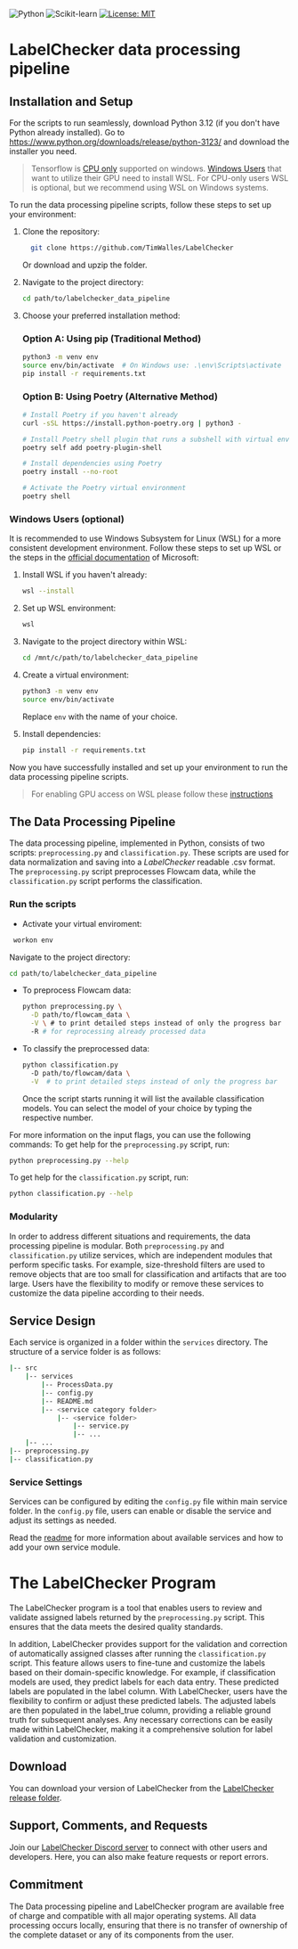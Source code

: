 ![Python](https://img.shields.io/badge/python-3.12-blue.svg)
![Scikit-learn](https://img.shields.io/badge/scikit--learn-latest-orange.svg)
[![License: MIT](https://img.shields.io/badge/License-MIT-yellow.svg)](https://opensource.org/licenses/MIT)

# LabelChecker data processing pipeline
## Installation and Setup

For the scripts to run seamlessly, download Python 3.12 (if you don't have Python already installed). Go to https://www.python.org/downloads/release/python-3123/ and download the installer you need.

> Tensorflow is [CPU only](https://www.tensorflow.org/install/pip#windows-wsl2:~:text=Note%3A%20TensorFlow%20with%20GPU%20access%20is%20supported%20for%20WSL2%20on%20Windows%2010%2019044%20or%20higher.%20This%20corresponds%20to%20Windows%2010%20version%2021H2%2C%20the%20November%202021%20update.%20You%20can%20get%20the%20latest%20update%20from%20here%3A%20Download%20Windows%2010.%20For%20instructions%2C%20see%20Install%20WSL2%20and%20NVIDIA%E2%80%99s%20setup%20docs%20for%20CUDA%20in%20WSL.) supported on windows. [Windows Users](#windows-users) that want to utilize their GPU need to install WSL. For CPU-only users WSL is optional, but we recommend using WSL on Windows systems.

To run the data processing pipeline scripts, follow these steps to set up your environment:

1. Clone the repository:
    ```bash
      git clone https://github.com/TimWalles/LabelChecker
      ```
    Or download and upzip the folder.

2. Navigate to the project directory:
    ```bash
    cd path/to/labelchecker_data_pipeline
    ```

3. Choose your preferred installation method:

   ### Option A: Using pip (Traditional Method)
   ```bash
   python3 -m venv env
   source env/bin/activate  # On Windows use: .\env\Scripts\activate
   pip install -r requirements.txt
   ```

   ### Option B: Using Poetry (Alternative Method)
   ```bash
   # Install Poetry if you haven't already
   curl -sSL https://install.python-poetry.org | python3 -

   # Install Poetry shell plugin that runs a subshell with virtual environment activated
   poetry self add poetry-plugin-shell

   # Install dependencies using Poetry
   poetry install --no-root

   # Activate the Poetry virtual environment
   poetry shell
   ```


### Windows Users (optional)

It is recommended to use Windows Subsystem for Linux (WSL) for a more consistent development environment. Follow these steps to set up WSL or the steps in the [official documentation](https://learn.microsoft.com/en-gb/windows/wsl/install) of Microsoft:

1. Install WSL if you haven't already:
    ```bash
    wsl --install
    ```

2. Set up WSL environment:
    ```bash
    wsl
    ```

3. Navigate to the project directory within WSL:
    ```bash
    cd /mnt/c/path/to/labelchecker_data_pipeline
    ```

4. Create a virtual environment:
    ```bash
    python3 -m venv env
    source env/bin/activate
    ```
    Replace `env` with the name of your choice.

5. Install dependencies:
    ```bash
    pip install -r requirements.txt
    ```

Now you have successfully installed and set up your environment to run the data processing pipeline scripts.


> For enabling GPU access on WSL please follow these [instructions](https://docs.nvidia.com/cuda/wsl-user-guide/index.html)

## The Data Processing Pipeline

The data processing pipeline, implemented in Python, consists of two scripts: `preprocessing.py` and `classification.py`. These scripts are used for data normalization and saving into a *LabelChecker* readable .csv format. The `preprocessing.py` script preprocesses Flowcam data, while the `classification.py` script performs the classification.

### Run the scripts
- Activate your virtual enviroment:
 ```bash
  workon env
  ```
  Navigate to the project directory:
  ```bash
  cd path/to/labelchecker_data_pipeline
  ``` 
- To preprocess Flowcam data:
  ```bash
  python preprocessing.py \
    -D path/to/flowcam_data \
    -V \ # to print detailed steps instead of only the progress bar
    -R # for reprocessing already processed data
  ```
- To classify the preprocessed data:
  ```bash
  python classification.py
    -D path/to/flowcam/data \
    -V  # to print detailed steps instead of only the progress bar
  ```
  Once the script starts running it will list the available classification models. 
  You can select the model of your choice by typing the respective number.
  
For more information on the input flags, you can use the following commands:
To get help for the `preprocessing.py` script, run:
```bash
python preprocessing.py --help
```
To get help for the `classification.py` script, run:
```bash
python classification.py --help
```

### Modularity

In order to address different situations and requirements, the data processing pipeline is modular. Both `preprocessing.py` and `classification.py` utilize services, which are independent modules that perform specific tasks. For example, size-threshold filters are used to remove objects that are too small for classification and artifacts that are too large. Users have the flexibility to modify or remove these services to customize the data pipeline according to their needs.

## Service Design

Each service is organized in a folder within the `services` directory. The structure of a service folder is as follows:

```bash
|-- src
    |-- services
        |-- ProcessData.py
        |-- config.py
        |-- README.md
        |-- <service category folder>
            |-- <service folder>
                |-- service.py
                |-- ...
    |-- ...
|-- preprocessing.py
|-- classification.py
```

### Service Settings

Services can be configured by editing the `config.py` file within main service folder. In the `config.py` file, users can enable or disable the service and adjust its settings as needed.

Read the [readme](./src/services/README.md) for more information about available services and how to add your own service module.

# The LabelChecker Program
The LabelChecker program is a tool that enables users to review and validate assigned labels returned by the `preprocessing.py` script. This ensures that the data meets the desired quality standards.

In addition, LabelChecker provides support for the validation and correction of automatically assigned classes after running the `classification.py` script. This feature allows users to fine-tune and customize the labels based on their domain-specific knowledge. For example, if classification models are used, they predict labels for each data entry. These predicted labels are populated in the label column. With LabelChecker, users have the flexibility to confirm or adjust these predicted labels. The adjusted labels are then populated in the label_true column, providing a reliable ground truth for subsequent analyses. Any necessary corrections can be easily made within LabelChecker, making it a comprehensive solution for label validation and customization.

## Download

You can download your version of LabelChecker from the [LabelChecker release folder](https://github.com/TimWalles/LabelChecker/releases).

## Support, Comments, and Requests

Join our [LabelChecker Discord server](https://discord.gg/tGBg7z2hSU) to connect with other users and developers. Here, you can also make feature requests or report errors.

## Commitment
The Data processing pipeline and LabelChecker program are available free of charge and compatible with all major operating systems. All data processing occurs locally, ensuring that there is no transfer of ownership of the complete dataset or any of its components from the user.
